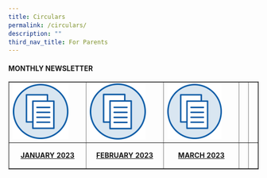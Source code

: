 ```yaml
---
title: Circulars
permalink: /circulars/
description: ""
third_nav_title: For Parents
---
```

<h4><strong>MONTHLY NEWSLETTER</strong></h4>
<table style="border-collapse: collapse; width: 100%;" border="1">
<tbody>
<tr>
<td style="width: 33.3333%;"><a href="/files/January-2023.pdf"><img style="width: 80%;" src="/images/mn.png"></a></td>
	<td style="width: 33.3333%;"><a href="/files/month_feb_2023.pdf"><img style="width: 80%;" src="/images/mn.png"></a></td>
	<td style="width: 33.3333%;"><a href="/files/month_mar_2023.pdf"><img style="width: 80%;" src="/images/mn.png"></a></td>
<td style="width: 33.3333%;">&nbsp;</td>
<td style="width: 33.3333%;">&nbsp;</td>
</tr>
<tr>
<td style="width: 33.3333%;"><p style="text-align: center;"><strong><a href="/files/January-2023.pdf">JANUARY 2023</a></strong></p></td>
	<td style="width: 33.3333%;"><p style="text-align: center;"><strong><a href="/files/month_feb_2023.pdf">FEBRUARY 2023</a></strong></p></td>
	<td style="width: 33.3333%;"><p style="text-align: center;"><strong><a href="/files/month_mar_2023.pdf">MARCH 2023</a></strong></p></td>
	
<td style="width: 33.3333%;">&nbsp;</td>
<td style="width: 33.3333%;">&nbsp;</td>
</tr>
</tbody>
</table>